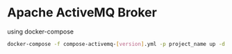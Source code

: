 # Apache ActiveMQ Broker

using docker-compose

```bash
docker-compose -f compose-activemq-[version].yml -p project_name up -d
```